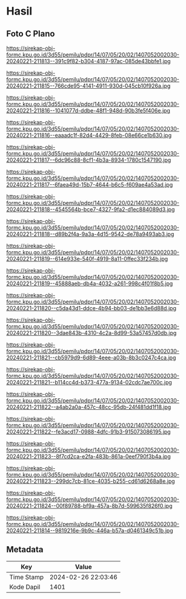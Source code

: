 # Hasil

## Foto C Plano

https://sirekap-obj-formc.kpu.go.id/3d55/pemilu/pdpr/14/07/05/20/02/1407052002030-20240221-211813--391c9f82-b304-4187-97ac-085de43bbfe1.jpg

https://sirekap-obj-formc.kpu.go.id/3d55/pemilu/pdpr/14/07/05/20/02/1407052002030-20240221-211815--766cde95-4141-4911-930d-045cb10f926a.jpg

https://sirekap-obj-formc.kpu.go.id/3d55/pemilu/pdpr/14/07/05/20/02/1407052002030-20240221-211816--1041077d-ddbe-48f1-948d-90b3fe5f406e.jpg

https://sirekap-obj-formc.kpu.go.id/3d55/pemilu/pdpr/14/07/05/20/02/1407052002030-20240221-211816--eaaadc1f-82d4-4429-8feb-08e66ce1b630.jpg

https://sirekap-obj-formc.kpu.go.id/3d55/pemilu/pdpr/14/07/05/20/02/1407052002030-20240221-211817--6dc96c88-8cf1-4b3a-8934-1780c1547190.jpg

https://sirekap-obj-formc.kpu.go.id/3d55/pemilu/pdpr/14/07/05/20/02/1407052002030-20240221-211817--6faea49d-15b7-4644-b6c5-f609ae4a53ad.jpg

https://sirekap-obj-formc.kpu.go.id/3d55/pemilu/pdpr/14/07/05/20/02/1407052002030-20240221-211818--4545564b-bce7-4327-9fa2-d1ec884089d3.jpg

https://sirekap-obj-formc.kpu.go.id/3d55/pemilu/pdpr/14/07/05/20/02/1407052002030-20240221-211818--d89b2f4a-9a3a-4d15-9542-de78a9493ab3.jpg

https://sirekap-obj-formc.kpu.go.id/3d55/pemilu/pdpr/14/07/05/20/02/1407052002030-20240221-211819--614e933e-540f-4919-8a11-0ffec33f234b.jpg

https://sirekap-obj-formc.kpu.go.id/3d55/pemilu/pdpr/14/07/05/20/02/1407052002030-20240221-211819--45888aeb-db4a-4032-a261-998c4f01f8b5.jpg

https://sirekap-obj-formc.kpu.go.id/3d55/pemilu/pdpr/14/07/05/20/02/1407052002030-20240221-211820--c5da43d1-ddce-4b94-bb03-de1bb3e6d88d.jpg

https://sirekap-obj-formc.kpu.go.id/3d55/pemilu/pdpr/14/07/05/20/02/1407052002030-20240221-211820--3dae843b-4310-4c2a-8d99-53a57457d0db.jpg

https://sirekap-obj-formc.kpu.go.id/3d55/pemilu/pdpr/14/07/05/20/02/1407052002030-20240221-211821--cb5979d9-6d89-4eee-a03b-8b3c0247c4ca.jpg

https://sirekap-obj-formc.kpu.go.id/3d55/pemilu/pdpr/14/07/05/20/02/1407052002030-20240221-211821--b114cc4d-b373-477a-9134-02cdc7ae700c.jpg

https://sirekap-obj-formc.kpu.go.id/3d55/pemilu/pdpr/14/07/05/20/02/1407052002030-20240221-211822--a4ab2a0a-457c-48cc-95db-24f481dd1f18.jpg

https://sirekap-obj-formc.kpu.go.id/3d55/pemilu/pdpr/14/07/05/20/02/1407052002030-20240221-211822--fe3acd17-0988-4dfc-91b3-915073086195.jpg

https://sirekap-obj-formc.kpu.go.id/3d55/pemilu/pdpr/14/07/05/20/02/1407052002030-20240221-211823--8f7cd2ca-e2fa-483b-861a-0eef790f3b4a.jpg

https://sirekap-obj-formc.kpu.go.id/3d55/pemilu/pdpr/14/07/05/20/02/1407052002030-20240221-211823--299dc7cb-81ce-4035-b255-cd61d6268a8e.jpg

https://sirekap-obj-formc.kpu.go.id/3d55/pemilu/pdpr/14/07/05/20/02/1407052002030-20240221-211824--00f89788-bf9a-457a-8b7d-599635f826f0.jpg

https://sirekap-obj-formc.kpu.go.id/3d55/pemilu/pdpr/14/07/05/20/02/1407052002030-20240221-211814--9819216e-9b9c-446a-b57a-d0461349c51b.jpg


## Metadata

| Key        | Value               |
| ---------- | ------------------- |
| Time Stamp | 2024-02-26 22:03:46 |
| Kode Dapil | 1401                |




